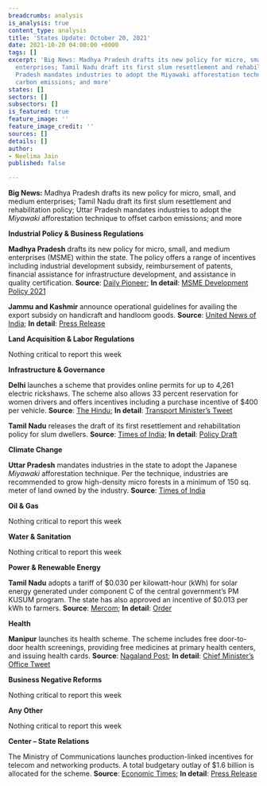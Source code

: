 ```yaml
---
breadcrumbs: analysis
is_analysis: true
content_type: analysis
title: 'States Update: October 20, 2021'
date: 2021-10-20 04:00:00 +0000
tags: []
excerpt: 'Big News: Madhya Pradesh drafts its new policy for micro, small, and medium
  enterprises; Tamil Nadu draft its first slum resettlement and rehabilitation policy;  Uttar
  Pradesh mandates industries to adopt the Miyawaki afforestation technique to offset
  carbon emissions; and more'
states: []
sectors: []
subsectors: []
is_featured: true
feature_image: ''
feature_image_credit: ''
sources: []
details: []
author:
- Neelima Jain
published: false

---
```

**Big News:** Madhya Pradesh drafts its new policy for micro, small, and medium enterprises; Tamil Nadu draft its first slum resettlement and rehabilitation policy; Uttar Pradesh mandates industries to adopt the _Miyawaki_ afforestation technique to offset carbon emissions; and more

**Industrial Policy & Business Regulations**

**Madhya Pradesh** drafts its new policy for micro, small, and medium enterprises (MSME) within the state. The policy offers a range of incentives including industrial development subsidy, reimbursement of patents, financial assistance for infrastructure development, and assistance in quality certification. **Source**: [Daily Pioneer](https://www.dailypioneer.com/2021/state-editions/govt-forms-new-msme-development-policy.html); **In detail**: [MSME Development Policy 2021](https://mpmsme.gov.in/mpmsmecms/Uploaded%20Document/Documents/MP%20MSMED%20Policy%202021%20Booklet%20English.pdf)

**Jammu and Kashmir** announce operational guidelines for availing the export subsidy on handicraft and handloom goods. **Source**: [United News of India](http://www.uniindia.com/government-announces-operational-guidelines-to-avail-export-subsidy-in-jk/north/news/2535709.html); **In detail**: [Press Release](http://www.jkdirinf.in/NewsDescription.aspx?ID=78982)

**Land Acquisition & Labor Regulations**

Nothing critical to report this week

**Infrastructure & Governance**

**Delhi** launches a scheme that provides online permits for up to 4,261 electric rickshaws. The scheme also allows 33 percent reservation for women drivers and offers incentives including a purchase incentive of $400 per vehicle. **Source**: [The Hindu](https://www.thehindu.com/news/cities/Delhi/delhi-govt-launches-online-registration-for-e-auto-permits-with-33-reservation-for-women/article37050435.ece); **In detail**: [Transport Minister’s Tweet](https://twitter.com/kgahlot/status/1449944278579310592?s=20)

**Tamil Nadu** releases the draft of its first resettlement and rehabilitation policy for slum dwellers. **Source**: [Times of India](https://timesofindia.indiatimes.com/city/chennai/tamil-nadu-government-releases-draft-on-first-resettlement-policy-for-slum-dwellers/articleshow/86983778.cms); **In detail**: [Policy Draft](http://www.tnscb.org/wp-content/uploads/2021/10/R-R-Policy.pdf)

**Climate Change**

**Uttar Pradesh** mandates industries in the state to adopt the Japanese _Miyawaki_ afforestation technique. Per the technique, industries are recommended to grow high-density micro forests in a minimum of 150 sq. meter of land owned by the industry. **Source**: [Times of India](https://timesofindia.indiatimes.com/city/lucknow/uttar-pradesh-asks-industries-to-adopt-miyawaki-method-to-reduce-carbon-footprint/articleshow/87027089.cms)

**Oil & Gas**

Nothing critical to report this week

**Water & Sanitation**

Nothing critical to report this week

**Power & Renewable Energy**

**Tamil Nadu** adopts a tariff of $0.030 per kilowatt-hour (kWh) for solar energy generated under component C of the central government’s PM KUSUM program. The state has also approved an incentive of $0.013 per kWh to farmers. **Source**: [Mercom](https://mercomindia.com/tariff-set-for-kusum-solar-pump-program-tamil-nadu/); **In detail**: [Order](http://www.tnerc.gov.in/Orders/files/CO-MPNo31%20121020211530.pdf)

**Health**

**Manipur** launches its health scheme. The scheme includes free door-to-door health screenings, providing free medicines at primary health centers, and issuing health cards. **Source**: [Nagaland Post](https://www.nagalandpost.com/manipur-cm-launches-cm-s-health-for-all-scheme/242393.html); **In detail**: [Chief Minister’s Office Tweet](https://twitter.com/manipur_cmo/status/1448578344321093634)

**Business Negative Reforms**

Nothing critical to report this week

**Any Other**

Nothing critical to report this week

**Center – State Relations**

The Ministry of Communications launches production-linked incentives for telecom and networking products. A total budgetary outlay of $1.6 billion is allocated for the scheme. **Source**: [Economic Times](https://government.economictimes.indiatimes.com/news/policy/production-linked-incentive-scheme-for-telecom-sector-to-realise-rs-3345-crore-investments-create-40000-jobs-in-next-4-years/87034854); **In detail**: [Press Release](https://pib.gov.in/PressReleasePage.aspx?PRID=1763872)